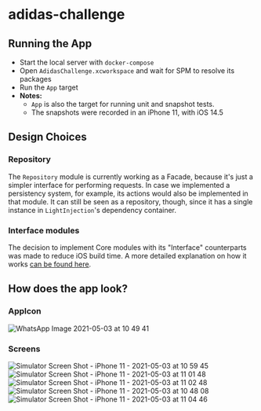 # adidas-challenge

## Running the App
- Start the local server with `docker-compose`
- Open `AdidasChallenge.xcworkspace` and wait for SPM to resolve its packages
- Run the `App` target 
- **Notes:**
  - `App` is also the target for running unit and snapshot tests.
  - The snapshots were recorded in an iPhone 11, with iOS 14.5

## Design Choices
### Repository
The `Repository` module is currently working as a Facade, because it's just a simpler interface for performing requests. 
In case we implemented a persistency system, for example, its actions would also be implemented in that module.
It can still be seen as a repository, though, since it has a single instance in `LightInjection`'s dependency container.

### Interface modules
The decision to implement Core modules with its "Interface" counterparts was made to reduce iOS build time.
A more detailed explanation on how it works [can be found here](https://swiftrocks.com/reducing-ios-build-times-by-using-interface-targets).

## How does the app look?

### AppIcon  
![WhatsApp Image 2021-05-03 at 10 49 41](https://user-images.githubusercontent.com/45316574/116885217-06db2480-abfe-11eb-9c67-85efe83e8f3c.jpeg)

### Screens
![Simulator Screen Shot - iPhone 11 - 2021-05-03 at 10 59 45](https://user-images.githubusercontent.com/45316574/116885858-bf08cd00-abfe-11eb-8cf3-dad89d870f1b.png)
![Simulator Screen Shot - iPhone 11 - 2021-05-03 at 11 01 48](https://user-images.githubusercontent.com/45316574/116886108-0beca380-abff-11eb-9ebd-85a601bbdcfb.png)
![Simulator Screen Shot - iPhone 11 - 2021-05-03 at 11 02 48](https://user-images.githubusercontent.com/45316574/116886215-2e7ebc80-abff-11eb-9fc7-75c348039be3.png)
![Simulator Screen Shot - iPhone 11 - 2021-05-03 at 10 48 08](https://user-images.githubusercontent.com/45316574/116886311-4f471200-abff-11eb-9c63-9ae9603c797d.png)
![Simulator Screen Shot - iPhone 11 - 2021-05-03 at 11 04 46](https://user-images.githubusercontent.com/45316574/116886417-6ede3a80-abff-11eb-9e45-d501236acc97.png)
